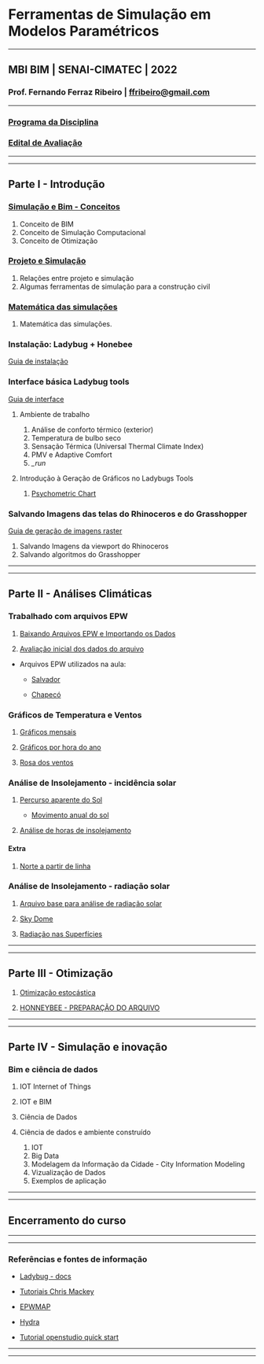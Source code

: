 # Ferramentas de Simulação em Modelos Paramétricos

_______

## MBI BIM | SENAI-CIMATEC | 2022

### Prof. Fernando Ferraz Ribeiro | ffribeiro@gmail.com

_______

### [Programa da Disciplina](./mbi_bim_cimatec/programa_da_disciplina.md)

### [Edital de Avaliação](./edital/edital_01.md)

_______
_______

## Parte I - Introdução


### [Simulação e Bim - Conceitos](./Conceitos/conceitos.md)

1. Conceito de BIM
1. Conceito de Simulação Computacional
1. Conceito de Otimização

### [Projeto e Simulação](./Conceitos/proj_simula.md)

1. Relações entre projeto e simulação
1. Algumas ferramentas de simulação para a construção civil 



### [Matemática das simulações](./Conceitos/math_sim.md)

1. Matemática das simulações.

### Instalação: Ladybug + Honebee

[Guia de instalação](./instala_130/instala.md)


### Interface básica Ladybug tools

[Guia de interface](./interface_basica/interface_basica.md)

1. Ambiente de trabalho

    1. Análise de conforto térmico (exterior)
    1. Temperatura de bulbo seco
    1. Sensação Térmica (Universal Thermal Climate Index)
    1. PMV e Adaptive Comfort
    1. *_run*

1. Introdução à Geração de Gráficos no Ladybugs Tools
   
   1. [Psychometric Chart](./psychometric/psychart.md)
   

   
   
### Salvando Imagens das telas do Rhinoceros e do Grasshopper

[Guia de geração de imagens raster](./print_view/print_de_viewport.md)
1. Salvando Imagens da viewport do Rhinoceros
1. Salvando algoritmos do Grasshopper

_______
_______


## Parte II - Análises Climáticas


### Trabalhado com arquivos EPW


1. [Baixando Arquivos EPW e Importando os Dados](./epw_arq/ladybug_epw.md)

1. [Avaliação inicial dos dados do arquivo](./epw_arq/epw_avaliando.md)

- Arquivos EPW utilizados na aula:

  - [Salvador](./epw_arq_exemplos/BRA_BA_Salvador-Magalhaes.Intl.AP.832480_TMYx.zip)

  - [Chapecó](./epw_arq_exemplos/BRA_SC_Chapeco.838830_TMYx.zip)


### Gráficos de Temperatura e Ventos

1. [Gráficos mensais](./m_chart/month_chart.md)

2. [Gráficos por hora do ano](./hourly/hourly_chart.md)

3. [Rosa dos ventos](./wind_rose/Rosa_dos_ventos.md)





### Análise de Insolejamento - incidência solar

1. [Percurso aparente do Sol](./sunpath/Percurso_aparente_do_Sol.md)

    * [Movimento anual do sol](http://www.if.ufrgs.br/fis02001/aulas/aula_movsol.htm)

1. [Análise de horas de insolejamento](./sunpath/Analise_horas_de_sol.md)

#### Extra

1. [Norte a partir de linha](./norte/norte_linha.md)

### Análise de Insolejamento - radiação solar

1. [Arquivo base para análise de radiação solar](./radiation/radiation.md)

1. [Sky Dome](./radiation/skydome.md)

1. [Radiação nas Superfícies](./radiation/rad_surf.md)

_______
_______

## Parte III - Otimização

 1. [Otimização estocástica](./galapagos_lb/otimiza.md)

 2. [HONNEYBEE - PREPARAÇÃO DO ARQUIVO](./HONEYBEE_101/hb_101.md)


_______
_______

## Parte IV - Simulação e inovação

### Bim e ciência de dados


1. IOT Internet of Things

1. IOT e BIM

1. Ciência de Dados

1. Ciência de dados e ambiente construído

    1. IOT
    1. Big Data
    1. Modelagem da Informação da Cidade - City Information Modeling
    1. Vizualização de Dados
    1. Exemplos de aplicação

---------
---------

## Encerramento do curso

---------
---------


### Referências e fontes de informação

- [Ladybug - docs](https://docs.ladybug.tools/ladybug-primer/#installation)

- [Tutoriais Chris Mackey](https://www.youtube.com/playlist?list=PLruLh1AdY-Sho45_D4BV1HKcIz7oVmZ8v)

- [EPWMAP](https://www.ladybug.tools/epwmap/)

- [Hydra](https://hydrashare.github.io/hydra/)

- [Tutorial openstudio quick start](https://www.youtube.com/watch?v=9H08kPjY6UI&t=207s)

---------
---------

